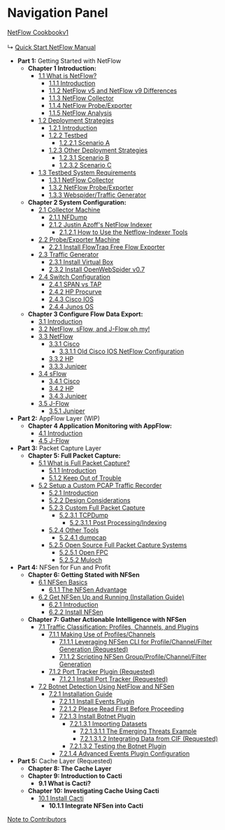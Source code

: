 # Navigation Panel #

[NetFlow Cookbookv1](https://code.google.com/p/renisac/wiki/Netflow_Cookbookv1)<br><br>
↳ <a href='https://code.google.com/p/renisac/wiki/DeploymentStrategies'>Quick Start NetFlow Manual</a>

<ul><li><b>Part 1:</b> Getting Started with NetFlow<br>
<ul><li><b>Chapter 1 Introduction:</b>
<ul><li><a href='https://code.google.com/p/renisac/wiki/NetFlow'>1.1 What is NetFlow?</a>
<ul><li><a href='https://code.google.com/p/renisac/wiki/NetFlow#Introduction'>1.1.1 Introduction</a>
</li><li><a href='https://code.google.com/p/renisac/wiki/NetFlow#NetFlow_v5_and_NetFlow_v9_Differences'>1.1.2 NetFlow v5 and NetFlow v9 Differences</a>
</li><li><a href='https://code.google.com/p/renisac/wiki/NetFlow#NetFlow_Collector'>1.1.3 NetFlow Collector</a>
</li><li><a href='https://code.google.com/p/renisac/wiki/NetFlow#NetFlow_Probe/Exporter'>1.1.4 NetFlow Probe/Exporter</a>
</li><li><a href='https://code.google.com/p/renisac/wiki/NetFlow#NetFlow_Analysis'>1.1.5 NetFlow Analysis</a>
</li></ul></li><li><a href='https://code.google.com/p/renisac/wiki/DeploymentStrategies'>1.2 Deployment Strategies</a>
<ul><li><a href='https://code.google.com/p/renisac/wiki/DeploymentStrategies#Introduction'>1.2.1 Introduction</a>
</li><li><a href='https://code.google.com/p/renisac/wiki/DeploymentStrategies#Testbed'>1.2.2 Testbed</a>
<ul><li><a href='https://code.google.com/p/renisac/wiki/DeploymentStrategies#Scenario_A:'>1.2.2.1 Scenario A</a>
</li></ul></li><li><a href='https://code.google.com/p/renisac/wiki/DeploymentStrategies#Other_Deployment_Strategies'>1.2.3 Other Deployment Strategies</a>
<ul><li><a href='https://code.google.com/p/renisac/wiki/DeploymentStrategies#Scenario_B:'>1.2.3.1 Scenario B</a>
</li><li><a href='https://code.google.com/p/renisac/wiki/DeploymentStrategies#Scenario_C:'>1.2.3.2 Scenario C</a>
</li></ul></li></ul></li><li><a href='https://code.google.com/p/renisac/wiki/System_Requirements'>1.3 Testbed System Requirements</a>
<ul><li><a href='https://code.google.com/p/renisac/wiki/System_Requirements#NetFlow_Collector'>1.3.1 NetFlow Collector</a>
</li><li><a href='https://code.google.com/p/renisac/wiki/System_Requirements#NetFlow_Probe/Exporter'>1.3.2 NetFlow Probe/Exporter</a>
</li><li><a href='https://code.google.com/p/renisac/wiki/System_Requirements#WebSpider/Traffic_Generator'>1.3.3 Webspider/Traffic Generator</a>
</li></ul></li></ul></li><li><b>Chapter 2 System Configuration:</b>
<ul><li><a href='https://code.google.com/p/renisac/wiki/Collector_Machine'>2.1 Collector Machine</a>
<ul><li><a href='https://code.google.com/p/renisac/wiki/Collector_Machine#Install_NFDump'>2.1.1 NFDump</a>
</li><li><a href="https://code.google.com/p/renisac/wiki/Collector_Machine#Install_Justin_Azoff's_NetFlow_Indexer">2.1.2 Justin Azoff's NetFlow Indexer</a>
<ul><li><a href='https://code.google.com/p/renisac/wiki/Collector_Machine#How_to_Use_the_NetFlow-Indexer_Tools'>2.1.2.1 How to Use the Netflow-Indexer Tools</a>
</li></ul></li></ul></li><li><a href='https://code.google.com/p/renisac/wiki/ProbeExporterMachine'>2.2 Probe/Exporter Machine</a>
<ul><li><a href='https://code.google.com/p/renisac/wiki/ProbeExporterMachine#Install_FlowTraq_Free_Flow_Exporter'>2.2.1 Install FlowTraq Free Flow Exporter</a>
</li></ul></li><li><a href='https://code.google.com/p/renisac/wiki/Traffic_Generator'>2.3 Traffic Generator</a>
<ul><li><a href='https://code.google.com/p/renisac/wiki/Traffic_Generator#Install_Virtual_Box'>2.3.1 Install Virtual Box</a>
</li><li><a href='https://code.google.com/p/renisac/wiki/Traffic_Generator#Install_OpenWebSpider_v0.7'>2.3.2 Install OpenWebSpider v0.7</a>
</li></ul></li><li><a href='https://code.google.com/p/renisac/wiki/SwitchConfiguration'>2.4 Switch Configuration</a>
<ul><li><a href='https://code.google.com/p/renisac/wiki/SwitchConfiguration#SPAN_vs_TAP'>2.4.1 SPAN vs TAP</a>
</li><li><a href='https://code.google.com/p/renisac/wiki/SwitchConfiguration#HP_Procurve'>2.4.2 HP Procurve</a>
</li><li><a href='https://code.google.com/p/renisac/wiki/SwitchConfiguration#Cisco_IOS'>2.4.3 Cisco IOS</a>
</li><li><a href='https://code.google.com/p/renisac/wiki/SwitchConfiguration#Junos_OS'>2.4.4 Junos OS</a>
</li></ul></li></ul></li><li><b>Chapter 3 Configure Flow Data Export:</b>
<ul><li><a href='https://code.google.com/p/renisac/wiki/FlowDataExport#Introduction'>3.1 Introduction</a>
</li><li><a href='https://code.google.com/p/renisac/wiki/FlowDataExport#NetFlow_,_sFlow,_and_J-Flow_oh_my!'>3.2 NetFlow, sFlow, and J-Flow oh my!</a>
</li><li><a href='https://code.google.com/p/renisac/wiki/NetFlow_Config'>3.3 NetFlow</a>
<ul><li><a href='https://code.google.com/p/renisac/wiki/NetFlow_Config#Cisco'>3.3.1 Cisco</a>
<ul><li><a href='https://code.google.com/p/renisac/wiki/ConfiguringOldNetFlow#ConfiguringOldNetFlow'>3.3.1.1 Old Cisco IOS NetFlow Configuration</a>
</li></ul></li><li><a href='https://code.google.com/p/renisac/wiki/NetFlow_Config#HP'>3.3.2 HP</a>
</li><li><a href='https://code.google.com/p/renisac/wiki/NetFlow_Config#Juniper'>3.3.3 Juniper</a>
</li></ul></li><li><a href='https://code.google.com/p/renisac/wiki/sFlow_Config'>3.4 sFlow</a>
<ul><li><a href='https://code.google.com/p/renisac/wiki/sFlow_Config#Cisco'>3.4.1 Cisco</a>
</li><li><a href='https://code.google.com/p/renisac/wiki/sFlow_Config#HP'>3.4.2 HP</a>
</li><li><a href='https://code.google.com/p/renisac/wiki/sFlow_Config#Juniper'>3.4.3 Juniper</a>
</li></ul></li><li><a href='https://code.google.com/p/renisac/wiki/JFlow_Config'>3.5 J-Flow</a>
<ul><li><a href='https://code.google.com/p/renisac/wiki/JFlow_Config#Juniper'>3.5.1 Juniper</a>
</li></ul></li></ul></li></ul></li><li><b>Part 2:</b> AppFlow Layer (WIP)<br>
<ul><li><b>Chapter 4 Application Monitoring with AppFlow:</b>
<ul><li><a href='https://code.google.com/p/renisac/wiki/FlowDataExport#Introduction'>4.1 Introduction</a>
</li><li><a href='https://code.google.com/p/renisac/wiki/JFlow_Config'>4.5 J-Flow</a>
</li></ul></li></ul></li><li><b>Part 3:</b> Packet Capture Layer<br>
<ul><li><b>Chapter 5: Full Packet Capture:</b>
<ul><li><a href='https://code.google.com/p/renisac/wiki/PacketCapture'>5.1 What is Full Packet Capture?</a>
<ul><li><a href='https://code.google.com/p/renisac/wiki/PacketCapture#Introduction'>5.1.1 Introduction</a>
</li><li><a href='https://code.google.com/p/renisac/wiki/PacketCapture#Keep_Out_of_Trouble'>5.1.2 Keep Out of Trouble</a>
</li></ul></li><li><a href='https://code.google.com/p/renisac/wiki/PCAPRecorder'>5.2 Setup a Custom PCAP Traffic Recorder</a>
<ul><li><a href='https://code.google.com/p/renisac/wiki/PCAPRecorder#Introduction'>5.2.1 Introduction</a>
</li><li><a href='https://code.google.com/p/renisac/wiki/PCAPRecorder#Design_Considerations'>5.2.2 Design Considerations</a>
</li><li><a href='https://code.google.com/p/renisac/wiki/PCAPRecorder#Custom_Full_Packet_Capture'>5.2.3 Custom Full Packet Capture</a>
<ul><li><a href='https://code.google.com/p/renisac/wiki/PCAPRecorder#TCPDump'>5.2.3.1 TCPDump</a>
<ul><li><a href='https://code.google.com/p/renisac/wiki/PCAPRecorder#Post_Processing/Indexing'>5.2.3.1.1 Post Processing/Indexing</a>
</li></ul></li></ul></li><li><a href='https://code.google.com/p/renisac/wiki/PCAPRecorder#Other_Tools'>5.2.4 Other Tools</a>
<ul><li><a href='https://code.google.com/p/renisac/wiki/PCAPRecorder#dumpcap'>5.2.4.1 dumpcap</a>
</li></ul></li><li><a href='https://code.google.com/p/renisac/wiki/PCAPRecorder#Open_Source_Full_Packet_Capture_Systems'>5.2.5 Open Source Full Packet Capture Systems</a>
<ul><li><a href='https://code.google.com/p/renisac/wiki/PCAPRecorder#Open_FPC'>5.2.5.1 Open FPC</a>
</li><li><a href='https://code.google.com/p/renisac/wiki/PCAPRecorder#Moloch'>5.2.5.2 Muloch</a>
</li></ul></li></ul></li></ul></li></ul></li><li><b>Part 4:</b> NFSen for Fun and Profit<br>
<ul><li><b>Chapter 6: Getting Stated with NFSen</b>
<ul><li><a href='https://code.google.com/p/renisac/wiki/NFSen_Introduction'>6.1 NFSen Basics</a>
<ul><li><a href='https://code.google.com/p/renisac/wiki/NFSen_Introduction#The_NFSen_Advantage'>6.1.1 The NFSen Advantage</a>
</li></ul></li><li><a href='https://code.google.com/p/renisac/wiki/NFSen_Install'>6.2 Get NFSen Up and Running (Installation Guide)</a>
<ul><li><a href='https://code.google.com/p/renisac/wiki/NFSen_Install#Introduction'>6.2.1 Introduction</a>
</li><li><a href='https://code.google.com/p/renisac/wiki/NFSen_Install#Install_NFSen'>6.2.2 Install NFSen</a>
</li></ul></li></ul></li><li><b>Chapter 7: Gather Actionable Intelligence with NFSen</b>
<ul><li><a href='https://code.google.com/p/renisac/wiki/Traffic_Classification'>7.1 Traffic Classification: Profiles, Channels, and Plugins</a>
<ul><li><a href='https://code.google.com/p/renisac/wiki/Traffic_Classification?ts=1374516064&updated=Traffic_Classification#Making_Use_of_Profiles/Channels'>7.1.1 Making Use of Profiles/Channels</a>
<ul><li><a href='https://code.google.com/p/renisac/wiki/Traffic_Classification?ts=1374515482&updated=Traffic_Classification#Leveraging_NFSen_CLI_for_Profile/Channel/Filter_Generation'>7.1.1.1 Leveraging NFSen CLI for Profile/Channel/Filter Generation (Requested)</a>
</li><li><a href='https://code.google.com/p/renisac/wiki/Traffic_Classification?ts=1374515787&updated=Traffic_Classification#Scripting_NFSen_Group/Profile/Channel/Filter_Generation'>7.1.1.2 Scripting NFSen Group/Profile/Channel/Filter Generation</a>
</li></ul></li><li><a href='https://code.google.com/p/renisac/wiki/Traffic_Classification?ts=1374515787&updated=Traffic_Classification#Port_Tracker_Plugin'>7.1.2 Port Tracker Plugin (Requested)</a>
<ul><li><a href='https://code.google.com/p/renisac/wiki/Traffic_Classification?ts=1374516708&updated=Traffic_Classification#Install_Port_Tracker'>7.1.2.1 Install Port Tracker (Requested)</a>
</li></ul></li></ul></li><li><a href='https://code.google.com/p/renisac/wiki/Botnet_Install'>7.2 Botnet Detection Using NetFlow and NFSen</a>
<ul><li><a href='https://code.google.com/p/renisac/wiki/Botnet_Install'>7.2.1 Installation Guide</a>
<ul><li><a href='https://code.google.com/p/renisac/wiki/Botnet_Install#Install_Events-Plugin'>7.2.1.1 Install Events Plugin</a>
</li><li><a href='https://code.google.com/p/renisac/wiki/Botnet_Install#Please_Read_First_Before_Proceeding'>7.2.1.2 Please Read First Before Proceeding</a>
</li><li><a href='https://code.google.com/p/renisac/wiki/Botnet_Install#Install_Botnet-Plugin'>7.2.1.3 Install Botnet Plugin</a>
<ul><li><a href='https://code.google.com/p/renisac/wiki/Botnet_Install#Importing_Datasets'>7.2.1.3.1 Importing Datasets</a>
<ul><li><a href='https://code.google.com/p/renisac/wiki/Botnet_Install#The_Emerging_Threats_Example'>7.2.1.3.1.1 The Emerging Threats Example</a>
</li><li><a href='https://code.google.com/p/renisac/wiki/Botnet_Install#Integrating_Data_from_CIF'>7.2.1.3.1.2 Integrating Data from CIF (Requested)</a>
</li></ul></li><li><a href='https://code.google.com/p/renisac/wiki/Botnet_Install#Testing_the_Botnet_Plugin'>7.2.1.3.2 Testing the Botnet Plugin</a>
</li></ul></li><li><a href='https://code.google.com/p/renisac/wiki/Botnet_Install#Advanced_Events_Plugin_Configuration'>7.2.1.4 Advanced Events Plugin Configuration</a>
</li></ul></li></ul></li></ul></li></ul></li><li><b>Part 5:</b> Cache Layer (Requested)<br>
<ul><li><b>Chapter 8: The Cache Layer</b>
</li><li><b>Chapter 9: Introduction to Cacti</b>
<ul><li><b>9.1 What is Cacti?</b>
</li></ul></li><li><b>Chapter 10: Investigating Cache Using Cacti</b>
<ul><li><a href='https://code.google.com/p/renisac/wiki/Cacti_Install'>10.1 Install Cacti</a>
<ul><li><b>10.1.1 Integrate NFSen into Cacti</b></li></ul></li></ul></li></ul></li></ul>







<a href='https://code.google.com/p/renisac/wiki/NotetoContributors'>Note to Contributors</a>
